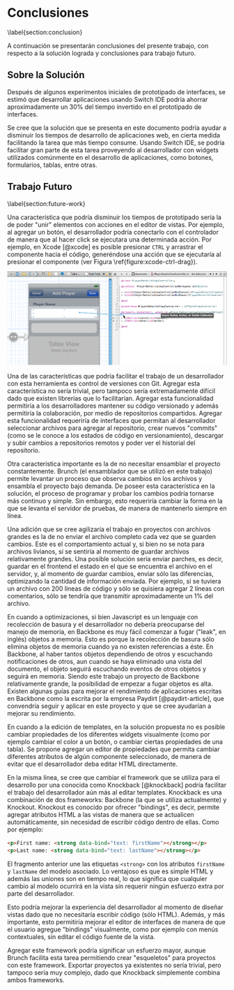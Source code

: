 # Conclusiones

\label{section:conclusion}

A continuación se presentarán conclusiones del presente trabajo, con respecto a la solución lograda y conclusiones para trabajo futuro.

## Sobre la Solución

Después de algunos experimentos iniciales de prototipado de interfaces, se estimó que desarrollar aplicaciones usando Switch IDE podría ahorrar aproximadamente un 30% del tiempo invertido en el prototipado de interfaces.

Se cree que la solución que se presenta en este documento podría ayudar a disminuir los tiempos de desarrollo de aplicaciones web, en cierta medida facilitando la tarea que más tiempo consume. Usando Switch IDE, se podría facilitar gran parte de esta tarea proveyendo al desarrollador con widgets utilizados comúnmente en el desarrollo de aplicaciones, como botones, formularios, tablas, entre otras.

<!--
## Sobre la Metodología

El haber dividido el proceso de construcción en dos fases permitió evaluar la efectividad de las herramientas escogidas antes de comenzar con la programación del aspecto más importante de la solución. La primera fase involucró la creación del backend de manera casi completa, el prototipado de la interfaz y la creación de una base para el desarrollo de la segunda etapa.

La división en dos fases fue acertada, y el orden del desarrollo de los diferentes componentes fue correcto, dado que de haber prototipado el editor de interfaces antes de comenzar con la base, se podría haber creado (accidentalmente) un editor completamente incompatible con la solución final. Ahora bien, el haber prototipado un editor de interfaces antes de comenzar con el desarrollo podría haber revelado dificultades que se podrían haber encontrado en la segunda etapa (aunque de todas formas se sabía que era posible desarrollar algo de esa índole dado que existían herramientas similares).
-->

<!--
## Sobre la Elección de Herramientas

Se cree que la elección de herramientas para el backend fue bastante acertada, pues no presentaron problemas durante el desarrollo del proyecto

En cuanto al frontend, en un principio se escogió Backbone para construir el frontend por su simplicidad, popularidad y por ser un framework liviano. Resultó ser una herramienta flexible y simple de usar, con una documentación^[http://backbonejs.org/] adecuada que permitió desarrollar con ella sin mayores problemas.

-->

<!--
En cuanto al frontend, En un principio se escogió Backbone para construir el frontend por su simplicidad, popularidad y por ser un framework liviano. Hubo que considerar que el autor no poseía conocimientos con ninguno de estos frameworks inicialmente, por lo que la elección se vio sesgada hacia una herramienta fácil de aprender y con buena documentación y soporte (o sea, una comunidad activa).

Backbone probó ser un framework fácil de dominar y muy flexible. La presencia de varias librerías y extensa documentación en línea permitió dominar la herramienta en poco tiempo y crear una solución mantenible y legible. 
-->

## Trabajo Futuro
\label{section:future-work}

Una característica que podría disminuir los tiempos de prototipado sería la de poder "unir" elementos con acciones en el editor de vistas. Por ejemplo, al agregar un botón, el desarrollador podría conectarlo con el controlador de manera que al hacer click se ejecutara una determinada acción. Por ejemplo, en Xcode [@xcode] es posible presionar `CTRL` y arrastrar el componente hacia el código, generéndose una acción que se ejecutaría al presionar el componente (ver Figura \ref{figure:xcode-ctrl-drag}).

![En Xcode, al presionar la tecla `CTRL` y arrastrar un widget, es posible crear métodos directamente. \label{figure:xcode-ctrl-drag}](figures/xcode-ctrl-drag.png)

Una de las características que podría facilitar el trabajo de un desarrollador con esta herramienta es control de versiones con Git. Agregar esta característica no sería trivial, pero tampoco sería extremadamente difícil dado que existen librerías que lo facilitarían. Agregar esta funcionalidad permitiría a los desarrolladores mantener su código versionado y además permitiría la colaboración, por medio de repositorios compartidos. Agregar esta funcionalidad requeriría de interfaces que permitan al desarrollador seleccionar archivos para agregar al repositorio, crear nuevos "commits" (como se le conoce a los estados de código en versionamiento), descargar y subir cambios a repositorios remotos y poder ver el historial del repositorio.

Otra característica importante es la de no necesitar ensamblar el proyecto constantemente. Brunch (el ensamblador que se utilizó en este trabajo) permite levantar un proceso que observa cambios en los archivos y ensambla el proyecto bajo demanda. De poseer esta característica en la solución, el proceso de programar y probar los cambios podría tornarse más continuo y simple. Sin embargo, esto requeriría cambiar la forma en la que se levanta el servidor de pruebas, de manera de mantenerlo siempre en línea.

Una adición que se cree agilizaría el trabajo en proyectos con archivos grandes es la de no enviar el archivo completo cada vez que se guarden cambios. Este es el comportamiento actual y, si bien no se nota para archivos livianos, sí se sentiría al momento de guardar archivos relativamente grandes. Una posible solución sería enviar parches, es decir, guardar en el frontend el estado en el que se encuentra el archivo en el servidor, y, al momento de guardar cambios, enviar sólo las diferencias, optimizando la cantidad de información enviada. Por ejemplo, si se tuviera un archivo con 200 líneas de código y sólo se quisiera agregar 2 líneas con comentarios, sólo se tendría que transmitir aproximadamente un 1% del archivo.

En cuando a optimizaciones, si bien Javascript es un lenguaje con recolección de basura y el desarrollador no debería preocuparse del manejo de memoria, en Backbone es muy fácil comenzar a fugar ("leak", en inglés) objetos a memoria. Esto es porque la recolección de basura sólo elimina objetos de memoria cuando ya no existen referencias a éste. En Backbone, al haber tantos objetos dependiendo de otros y escuchando notificaciones de otros, aun cuando se haya eliminado una vista del documento, el objeto seguirá escuchando eventos de otros objetos y seguirá en memoria. Siendo este trabajo un proyecto de Backbone relativamente grande, la posibilidad de empezar a fugar objetos es alta. Existen algunas guías para mejorar el rendimiento de aplicaciones escritas en Backbone como la escrita por la empresa Paydirt [@paydirt-article], que convendría seguir y aplicar en este proyecto y que se cree ayudarían a mejorar su rendimiento.

En cuando a la edición de templates, en la solución propuesta no es posible cambiar propiedades de los diferentes widgets visualmente (como por ejemplo cambiar el color a un botón, o cambiar ciertas propiedades de una tabla). Se propone agregar un editor de propiedades que permita cambiar diferentes atributos de algún componente seleccionado, de manera de evitar que el desarrollador deba editar HTML directamente.

En la misma línea, se cree que cambiar el framework que se utiliza para el desarrollo por una conocida como Knockback [@knockback] podría facilitar el trabajo del desarrollador aún más al editar templates. Knockback es una combinación de dos frameworks: Backbone (la que se utiliza actualmente) y Knockout. Knockout es conocido por ofrecer "bindings", es decir, permite agregar atributos HTML a las vistas de manera que se actualicen automáticamente, sin necesidad de escribir código dentro de ellas. Como por ejemplo:

```html
<p>First name: <strong data-bind="text: firstName"></strong></p>
<p>Last name: <strong data-bind="text: lastName"></strong></p>
```

El fragmento anterior une las etiquetas `<strong>` con los atributos `firstName` y `lastName` del modelo asociado. Lo ventajoso es que es simple HTML y además las uniones son en tiempo real, lo que significa que cualquier cambio al modelo ocurrirá en la vista sin requerir ningún esfuerzo extra por parte del desarrollador.

Esto podría mejorar la experiencia del desarrollador al momento de diseñar vistas dado que no necesitaría escribir código (sólo HTML). Además, y más importante, esto permitiría mejorar el editor de interfaces de manera de que el usuario agregue "bindings" visualmente, como por ejemplo con menús contextuales, sin editar el código fuente de la vista.

Agregar este framework podría significar un esfuerzo mayor, aunque Brunch facilita esta tarea permitiendo crear "esqueletos" para proyectos con este framework. Exportar proyectos ya existentes no sería trivial, pero tampoco sería muy complejo, dado que Knockback simplemente combina ambos frameworks.